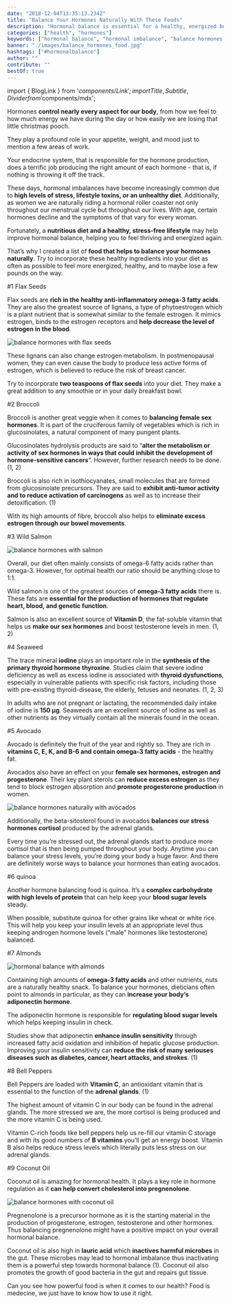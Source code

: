 ```yaml
---
date: "2018-12-04T13:35:13.234Z"
title: "Balance Your Hormones Naturally With These Foods"
description: "Hormonal balance is essential for a healthy, energized body. However, hormonal imbalances are more and more common. Try these foods to naturally balance your hormones.»"
categories: ["health", "hormones"]
keywords: ["hormonal balance", "hormonal imbalance", "balance hormones naturally"]
banner: "./images/balance_hormones_food.jpg"
hashtags: ["#hormonalbalance"]
author: ""
contribute: ""
bestOf: true
---
```


import { BlogLink } from '$components/Link';
import { Title, Subtitle, Divider } from '$components/mdx';

Hormones **control nearly every aspect for our body**, from how we feel to how much energy we have during the day or how easily we are losing that little christmas pooch.

They play a profound role in your appetite, weight, and mood just to mention a few areas of work.

Your endocrine system, that is responsible for the hormone production, does a terrific job producing the right amount of each hormone - that is, if nothing is throwing it off the track.

These days, hormonal imbalances have become increasingly common due to **high levels of stress, lifestyle toxins, or an unhealthy diet**. Additionally, as women we are naturally riding a hormonal roller coaster not only throughout our menstrual cycle but throughout our lives. With age, certain hormones decline and the symptoms of that vary for every woman.

Fortunately, a **nutritious diet and a healthy, stress-free lifestyle** may help improve hormonal balance, helping you to feel thriving and energized again.

That’s why I created a list of **food that helps to balance your hormones naturally**. Try to incorporate these healthy ingredients into your diet as often as possible to feel more energized, healthy, and to maybe lose a few pounds on the way.

<Subtitle id="balance-hormones-flax-seeds">#1 Flax Seeds</Subtitle>

Flax seeds are **rich in the healthy anti-inflammatory omega-3 fatty acids**. They are also the greatest source of lignans, a type of phytoestrogen which is a plant nutrient that is somewhat similar to the female estrogen. It mimics estrogen, binds to the estrogen receptors and **help decrease the level of estrogen in the blood**.

![balance hormones with flax seeds](./images/balance_hormones_flax_seeds.jpg)

These lignans can also change estrogen metabolism. In postmenopausal women, they can even cause the body to produce less active forms of estrogen, which is believed to reduce the risk of breast cancer.

Try to incorporate **two teaspoons of flax seeds** into your diet. They make a great addition to any smoothie or in your daily breakfast bowl.

<Subtitle id="balance-hormones-broccoli">#2 Broccoli</Subtitle>

Broccoli is another great veggie when it comes to **balancing female sex hormones**. It is part of the cruciferous family of vegetables which is rich in glucosinolates, a natural component of many pungent plants.

Glucosinolates hydrolysis products are said to “**alter the metabolism or activity of sex hormones in ways that could inhibit the development of hormone-sensitive cancers**”. However, further research needs to be done. (<BlogLink to="https://www.ncbi.nlm.nih.gov/pubmed/9865427">1</BlogLink>, <BlogLink to="https://www.ncbi.nlm.nih.gov/pmc/articles/PMC2737735/">2</BlogLink>)

Broccoli is also rich in isothiocyanates, small molecules that are formed from glucosinolate precursors. They are said to **exhibit anti-tumor  activity and to reduce activation of carcinogens** as well as to increase their detoxification. (<BlogLink to="https://www.ncbi.nlm.nih.gov/pmc/articles/PMC4002831/">1</BlogLink>)

With its high amounts of fibre, broccoli also helps to **eliminate excess estrogen through our bowel movements**.

<Subtitle id="balance-hormones-wild-salmon">#3 Wild Salmon</Subtitle>

![balance hormones with salmon](./images/hormonal_balance_salmon.jpg)

Overall, our diet often mainly consists of omega-6 fatty acids rather than omega-3. However, for optimal health our ratio should be anything close to 1:1.

Wild salmon is one of the greatest sources of **omega-3 fatty acids** there is. These fats are **essential for the production of hormones that regulate heart, blood, and genetic function**.

Salmon is also an excellent source of **Vitamin D**, the fat-soluble vitamin that helps us **make our sex hormones** and boost testosterone levels in men. (<BlogLink to="https://www.ncbi.nlm.nih.gov/pubmed/28041602">1</BlogLink>, <BlogLink to="https://www.ncbi.nlm.nih.gov/pubmed/21154195">2</BlogLink>)

<Subtitle id="balance-hormones-seaweed">#4 Seaweed</Subtitle>

The trace mineral **iodine** plays an important role in the **synthesis of the primary thyroid hormone thyroxine**. Studies claim that severe iodine deficiency as well as excess iodine is associated with **thyroid dysfunctions**, especially in vulnerable patients with specific risk factors, including those with pre-existing thyroid-disease, the elderly, fetuses and neonates. (<BlogLink to="https://www.ncbi.nlm.nih.gov/pmc/articles/PMC4049553/">1</BlogLink>, <BlogLink to="https://www.ncbi.nlm.nih.gov/pmc/articles/PMC4729155/">2</BlogLink>, <BlogLink to="https://www.ncbi.nlm.nih.gov/pmc/articles/PMC3976240/">3</BlogLink>)

In adults who are not pregnant or lactating, the recommended daily intake of iodine is **150 μg**. Seaweeds are an excellent source of iodine as well as other nutrients as they virtually contain all the minerals found in the ocean.

<Subtitle id="balance-hormones-avocados">#5 Avocado</Subtitle>

Avocado is definitely the fruit of the year and rightly so. They are rich in **vitamins C, E, K, and B-6 and contain omega-3 fatty acids** - the healthy fat.

Avocados also have an effect on your **female sex hormones, estrogen and progesterone**. Their key plant sterols can **reduce excess estrogen** as they tend to block estrogen absorption  and **promote progesterone production** in women.

![balance hormones naturally with avocados](./images/avocados_hormonal_balance.jpg)

Additionally, the beta-sitosterol found in avocados **balances our stress hormones cortisol** produced by the adrenal glands.

Every time you’re stressed out, the adrenal glands start to produce more cortisol that is then being pumped throughout your body. Anytime you can balance your stress levels, you’re doing your body a huge favor. And there are definitely worse ways to balance your hormones than eating avocados.

<Subtitle id="balance-hormones-quinoa">#6 quinoa</Subtitle>

Another hormone balancing food is quinoa. It’s a **complex carbohydrate with high levels of protein** that can help keep your **blood sugar levels** steady.

When possible, substitute quinoa for other grains like wheat or white rice. This will help you keep your insulin levels at an appropriate level thus keeping androgen hormone levels (“male” hormones like testosterone) balanced.

<Subtitle id="balance-hormones-almonds">#7 Almonds</Subtitle>

![hormonal balance with almonds](./images/almonds_hormones.jpg)

Containing high amounts of **omega-3 fatty acids** and other nutrients, nuts are a naturally healthy snack. To balance your hormones, dieticians often point to almonds in particular, as they can **increase your body’s adiponectin hormone**.

The adiponectin hormone is responsible for **regulating blood sugar levels** which helps keeping insulin in check.

Studies show that adiponectin **enhance insulin sensitivity** through increased fatty acid oxidation and inhibition of hepatic glucose production. Improving your insulin sensitivity can **reduce the risk of many seriouses diseases such as diabetes, cancer, heart attacks, and strokes**. (<BlogLink to="https://www.ncbi.nlm.nih.gov/pubmed/15655035">1</BlogLink>)

<Subtitle id="balance-hormones-naturally-bell-peppers">#8 Bell Peppers</Subtitle>

Bell Peppers are loaded with **Vitamin C**, an antioxidant vitamin that is essential to the function of the **adrenal glands**. (<BlogLink to="https://www.ncbi.nlm.nih.gov/pubmed/15666839 ">1</BlogLink>)

The highest amount of vitamin C in our body can be found in the adrenal glands. The more stressed we are, the more cortisol is being produced and the more vitamin C is being used.

Vitamin C-rich foods like bell peppers help us re-fill our vitamin C storage and with its good numbers of **B vitamins** you’ll get an energy boost. Vitamin B also helps reduce stress levels which literally puts less stress on our adrenal glands.

<Subtitle id="balance-hormones-naturally-coconut-oil">#9 Coconut Oil</Subtitle>

Coconut oil is amazing for hormonal health. It plays a key role in hormone regulation as it **can help convert cholesterol into pregnenolone**.

![balance hormones with coconut oil](./images/coconut_oil_balance_hormones.jpg)

Pregnenolone is a precursor hormone as it is the starting material in the production of progesterone, estrogen, testosterone and other hormones. Thus balancing pregnenolone might have a positive impact on your overall hormonal balance.

Coconut oil is also high in **lauric acid** which **inactives harmful microbes** in the gut. These microbes may lead to hormonal imbalance thus inactivating them is a powerful step towards hormonal balance (<BlogLink to="https://www.ncbi.nlm.nih.gov/pubmed/24328700">1</BlogLink>). Coconut oil also promotes the growth of good bacteria in the gut and repairs gut tissue.

<Divider/>

Can you see how powerful food is when it comes to our health? Food is medecine, we just have to know how to use it right.


